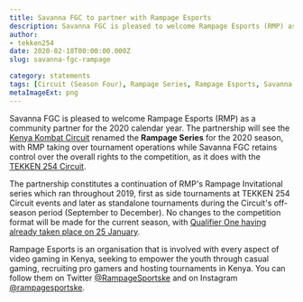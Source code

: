 ```yaml
---
title: Savanna FGC to partner with Rampage Esports
description: Savanna FGC is pleased to welcome Rampage Esports (RMP) as a community partner for the 2020 calendar year.
author:
- tekken254
date: 2020-02-18T00:00:00.000Z
slug: savanna-fgc-rampage

category: statements
tags: [Circuit (Season Four), Rampage Series, Rampage Esports, Savanna FGC]
metaImageExt: png
---
```

<p>Savanna FGC is pleased to welcome Rampage Esports (RMP) as a community partner for the 2020 calendar year. The partnership will see the <a href="/circuit" target="_blank">Kenya Kombat Circuit</a> renamed the <strong>Rampage Series</strong> for the 2020 season, with RMP taking over tournament operations while Savanna FGC retains control over the overall rights to the competition, as it does with the <a href="/circuit" target="_blank">TEKKEN 254 Circuit</a>.</p>

<p>The partnership constitutes a continuation of RMP's Rampage Invitational series which ran throughout 2019, first as side tournaments at TEKKEN 254 Circuit events and later as standalone tournaments during the Circuit's off-season period (September to December). No changes to the competition format will be made for the current season, with <a href="/news/2020/01/28/qualifier-one-review" target="_blank">Qualifier One having already taken place on 25 January</a>.</p>

<p>Rampage Esports is an organisation that is involved with every aspect of video gaming in Kenya, seeking to empower the youth through casual gaming, recruiting pro gamers and hosting tournaments in Kenya. You can follow them on Twitter <a href="https://twitter.com/RampageSportske" target="_blank">@RampageSportske</a> and on Instagram <a href="https://www.instagram.com/rampagesportske/" target="_blank">@rampagesportske</a>.</p>